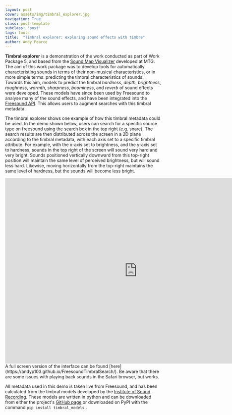 ```yaml
---
layout: post
cover: assets/img/timbral_explorer.jpg
navigation: True
class: post-template
subclass: 'post'
tags: tools
title:  "Timbral explorer: exploring sound effects with timbre"
author: Andy Pearce
---
```


**Timbral explorer** is a demonstration of the work conducted as part of Work Package 5, and based from the [Sound Map Visualizer](https://labs.freesound.org/apps/freesound-explorer.html) developed at MTG.  The aim of this work package was to develop tools for automatically characteristing sounds in terms of their non-musical characteristics, or in more simple terms: predicting the timbral characteristics of sounds.  Towards this aim, models to predict the timbral *hardness*, *depth*, *brightness*, *roughness*, *warmth*, *sharpness*, *boominess*, and *reverb* of sound effects were developed.  These models have since been used by Freesound to analyse many of the sound effects, and have been  integrated into the [Freesound API](https://www.audiocommons.org/2017/08/01/freesound-api.html).  This allows users to augment searches with this timbral metadata.

The timbral explorer shows one example of how this timbral metadata could be used.  In the demo shown below, users can search for a specific source type on freesound using the search box in the top right (e.g. snare).  The search results are then distributed across the screen in a 2D plane according to the timbral metadata, with each axis set to a specific timbral attribute.  For example, with the x-axis set to brightness, and the y-axis set to hardness, sounds in the top right of the screen will sound very hard and very bright.  Sounds positioned vertically downward from this top-right position will maintain the same level of perceived brightness, but will sound less hard.  Likewise, moving horizontally from the top-right maintains the same level of hardness, but the sounds will become less bright.

<iframe frameborder="0" scrolling="no" src="https://andyp103.github.io/FreesoundTimbralSearch/" width="850" height="600"></iframe>
A full screen version of the interface can be found [here](https://andyp103.github.io/FreesoundTimbralSearch/).  Be aware that there are some issues with playing back sounds in the Safari browser, but works.  

All metadata used in this demo is taken live from Freesound, and has been calculated from the timbral models developed by the [Institute of Sound Recording](http://www.iosr.uk/AudioCommons/).  These models are written in python and can be downloaded from either the project's [GitHub page](https://github.com/AudioCommons/timbral_models) or downloaded on PyPI with the command `pip install timbral_models` .


